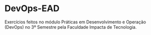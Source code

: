 # DevOps-EAD
Exercícios feitos no módulo Práticas em Desenvolvimento e Operação (DevOps) no 3º Semestre pela Faculdade Impacta de Tecnologia.
